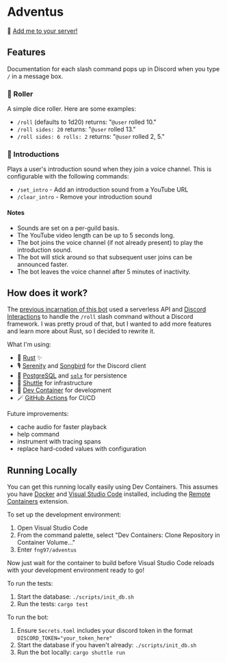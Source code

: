 # Adventus

👋 [Add me to your server!](https://discord.com/oauth2/authorize?client_id=1074795024946036889&permissions=274914740224&scope=bot+applications.commands)

## Features

Documentation for each slash command pops up in Discord when you type `/` in a message box.

### 🎲 Roller

A simple dice roller. Here are some examples:

- `/roll` (defaults to 1d20) returns: "`@user` rolled 10."
- `/roll sides: 20` returns: "`@user` rolled 13."
- `/roll sides: 6 rolls: 2` returns: "`@user` rolled 2, 5."

### 📯 Introductions

Plays a user's introduction sound when they join a voice channel. This is configurable with the following commands:

- `/set_intro` - Add an introduction sound from a YouTube URL
- `/clear_intro` - Remove your introduction sound

#### Notes

- Sounds are set on a per-guild basis.
- The YouTube video length can be up to 5 seconds long.
- The bot joins the voice channel (if not already present) to play the introduction sound.
- The bot will stick around so that subsequent user joins can be announced faster.
- The bot leaves the voice channel after 5 minutes of inactivity.

## How does it work?

The [previous incarnation of this bot](https://github.com/fng97/adventus/tree/0b9c31b675cc2f3c98eff944f6740f1e9b0f2cb8) used a serverless API and [Discord Interactions](https://discord.com/developers/docs/interactions/receiving-and-responding) to handle the `/roll` slash command without a Discord framework. I was pretty proud of that, but I wanted to add more features and learn more about Rust, so I decided to rewrite it.

What I'm using:

- 🦀 [Rust](https://www.rust-lang.org) ✨
- 🎙️ [Serenity](https://github.com/serenity-rs/serenity) and [Songbird](https://github.com/serenity-rs/songbird) for the Discord client
- 🐘 [PostgreSQL](https://www.postgresql.org) and [`sqlx`](https://github.com/launchbadge/sqlx) for persistence
- 🚀 [Shuttle](https://www.shuttle.rs) for infrastructure
- 🐳 [Dev Container](https://containers.dev) for development
- 🪄 [GitHub Actions](https://github.com/features/actions) for CI/CD

Future improvements:

- cache audio for faster playback
- help command
- instrument with tracing spans
- replace hard-coded values with configuration

## Running Locally

You can get this running locally easily using Dev Containers. This assumes you have [Docker](https://www.docker.com) and [Visual Studio Code](https://code.visualstudio.com) installed, including the [Remote Containers](https://github.com/microsoft/vscode-remote-release) extension.

To set up the development environment:

1. Open Visual Studio Code
2. From the command palette, select "Dev Containers: Clone Repository in Container Volume..."
3. Enter `fng97/adventus`

Now just wait for the container to build before Visual Studio Code reloads with your development environment ready to go!

To run the tests:

1. Start the database: `./scripts/init_db.sh`
2. Run the tests: `cargo test`

To run the bot:

1. Ensure `Secrets.toml` includes your discord token in the format `DISCORD_TOKEN="your_token_here"`
2. Start the database if you haven't already: `./scripts/init_db.sh`
3. Run the bot locally: `cargo shuttle run`
